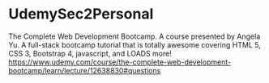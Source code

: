 # UdemySec2Personal
The Complete Web Development Bootcamp.  A course presented by Angela Yu.  A full-stack bootcamp tutorial that is totally awesome covering HTML 5, CSS 3, Bootstrap 4, javascript, and LOADS more!  
https://www.udemy.com/course/the-complete-web-development-bootcamp/learn/lecture/12638830#questions
